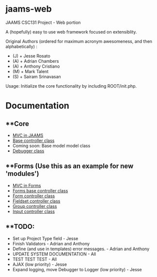 jaams-web
=========

JAAMS CSC131 Project - Web portion

A (hopefully) easy to use web framework focused on extensiblity.

Original Authors (ordered for maximum acronym awesomeness, and then alphabetically) :
- (J) + Jesse Rosato
- (A) + Adrian Chambers
- (A) + Anthony Cristiano
- (M) + Mark Talent
- (S) + Sairam Srinavasan

Usage:
Initialize the core functionality by including ROOT/init.php.


Documentation
=============

**Core
------
- <a href="core/Documentation/MVC.png">MVC in JAAMS</a>
- <a href="core/Documentation/Base_Controller.htm">Base controller class</a>
- Coming soon: Base model model class
- <a href="core/Documentation/Debugger.htm">Debugger class</a>

**Forms (Use this as an example for new 'modules')
--------------------------------------------------
- <a href="forms/Documentation/MVC.png">MVC in Forms</a>
- <a href="forms/Documentation/Base_Controller.htm">Forms base controller class</a>
- <a href="forms/Documentation/Form.htm">Form controller class</a>
- <a href="forms/Documentation/Fieldset.htm">Fieldset controller class</a>
- <a href="forms/Documentation/Group.htm">Group controller class</a>
- <a href="forms/Documentation/Input.htm">Input controller class</a>

**TODO:
---------------------------------------
- Set up Project Type field - Jesse
- Finish Validators - Adrian and Anthony
- Define (and use in templates) error messages. - Adrian and Anthony
- UPDATE SYSTEM DOCUMENTATION - All
- TEST TEST TEST - All
- AJAX (low priority) - Jesse
- Expand logging, move Debugger to Logger (low priority) - Jesse
